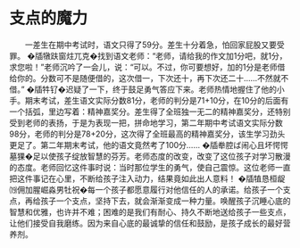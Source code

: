 # 支点的魔力
　　一差生在期中考试时，语文只得了59分。差生十分着急，怕回家屁股又要受罪。 
�牐犜趺窗炷兀克�找到语文老师：“老师，请给我的作文加1分吧，就1分，求您啦！”老师沉吟了一会儿，说：“可以。不过，你可要想好，加的1分是老师借给你的。分数可不是随便借的，这次借一，下次还十，再下次还二十……不然就不借。” 
�牐牪钌�迟疑了一下，终于鼓足勇气答应下来。老师热情地握住了他的小手。期末考试，差生语文实际分数81分，老师的判分是71+10分，在10分的后面有一个括弧，里边写着：精神嘉奖分。差生得了全班独一无二的精神嘉奖分，还特别受到老师的表扬，于是为表现一把，拼命地学习，第二年期中考试语文实际分数98分，老师的判分是78+20分，这次得了全班最高的精神嘉奖分，该生学习劲头更足了。第二年期末考试，他的语文竟然考了100分…… 
�牐牶腔ば闹心且坏愕愕墓猓�足以使孩子绽放智慧的芬芳。老师态度的改变，改变了这位孩子对学习散漫的态度。老师回忆这件事时说：当时那位学生的勇气，使自己震惊。这位老师一直把这件事记在心里，不断给孩子注入动力，结果竟如此出人意料！ 
�牐犆恳桓龊⒆佣加腥崛淼男牡祝�每一个孩子都愿意履行对他信任的人的承诺。给孩子一个支点，再给孩子一个支点，坚持下去，就会渐渐变成一种力量。唤醒孩子沉睡心底的智慧和优雅，也许并不难；困难的是我们有耐心、持久不断地送给孩子一些支点，让他们接受自我磨练。因为来自心底的最诚挚的信任和鼓励，是孩子成长的最好营养剂。
  